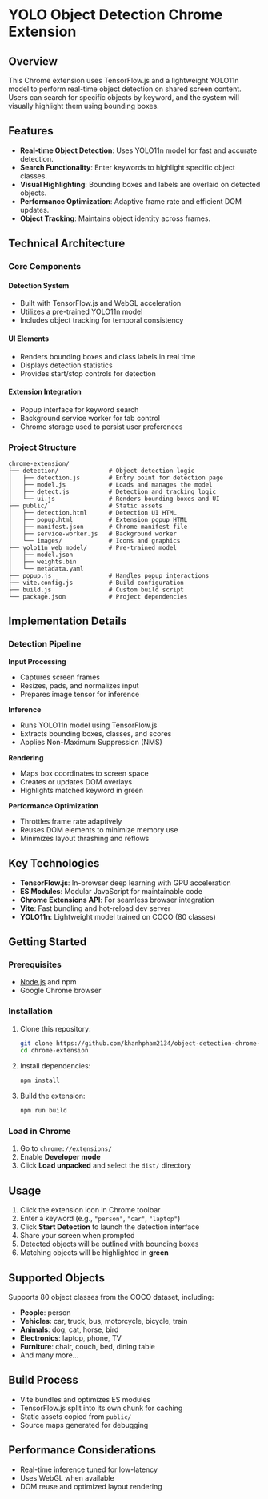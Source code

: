 
# YOLO Object Detection Chrome Extension

## Overview
This Chrome extension uses TensorFlow.js and a lightweight YOLO11n model to perform real-time object detection on shared screen content. Users can search for specific objects by keyword, and the system will visually highlight them using bounding boxes.

## Features
- **Real-time Object Detection**: Uses YOLO11n model for fast and accurate detection.
- **Search Functionality**: Enter keywords to highlight specific object classes.
- **Visual Highlighting**: Bounding boxes and labels are overlaid on detected objects.
- **Performance Optimization**: Adaptive frame rate and efficient DOM updates.
- **Object Tracking**: Maintains object identity across frames.

## Technical Architecture

### Core Components

#### Detection System
- Built with TensorFlow.js and WebGL acceleration
- Utilizes a pre-trained YOLO11n model
- Includes object tracking for temporal consistency

#### UI Elements
- Renders bounding boxes and class labels in real time
- Displays detection statistics
- Provides start/stop controls for detection

#### Extension Integration
- Popup interface for keyword search
- Background service worker for tab control
- Chrome storage used to persist user preferences

### Project Structure
```
chrome-extension/
├── detection/              # Object detection logic
│   ├── detection.js        # Entry point for detection page
│   ├── model.js            # Loads and manages the model
│   ├── detect.js           # Detection and tracking logic
│   └── ui.js               # Renders bounding boxes and UI
├── public/                 # Static assets
│   ├── detection.html      # Detection UI HTML
│   ├── popup.html          # Extension popup HTML
│   ├── manifest.json       # Chrome manifest file
│   ├── service-worker.js   # Background worker
│   └── images/             # Icons and graphics
├── yolo11n_web_model/      # Pre-trained model
│   ├── model.json
│   ├── weights.bin
│   └── metadata.yaml
├── popup.js                # Handles popup interactions
├── vite.config.js          # Build configuration
├── build.js                # Custom build script
└── package.json            # Project dependencies
```

## Implementation Details

### Detection Pipeline

**Input Processing**
- Captures screen frames
- Resizes, pads, and normalizes input
- Prepares image tensor for inference

**Inference**
- Runs YOLO11n model using TensorFlow.js
- Extracts bounding boxes, classes, and scores
- Applies Non-Maximum Suppression (NMS)

**Rendering**
- Maps box coordinates to screen space
- Creates or updates DOM overlays
- Highlights matched keyword in green

**Performance Optimization**
- Throttles frame rate adaptively
- Reuses DOM elements to minimize memory use
- Minimizes layout thrashing and reflows

## Key Technologies
- **TensorFlow.js**: In-browser deep learning with GPU acceleration
- **ES Modules**: Modular JavaScript for maintainable code
- **Chrome Extensions API**: For seamless browser integration
- **Vite**: Fast bundling and hot-reload dev server
- **YOLO11n**: Lightweight model trained on COCO (80 classes)

## Getting Started

### Prerequisites
- [Node.js](https://nodejs.org/) and npm
- Google Chrome browser

### Installation
1. Clone this repository:
   ```bash
   git clone https://github.com/khanhpham2134/object-detection-chrome-extension.git
   cd chrome-extension
   ```
2. Install dependencies:
   ```bash
   npm install
   ```
3. Build the extension:
   ```bash
   npm run build
   ```

### Load in Chrome
1. Go to `chrome://extensions/`
2. Enable **Developer mode**
3. Click **Load unpacked** and select the `dist/` directory

## Usage
1. Click the extension icon in Chrome toolbar
2. Enter a keyword (e.g., `"person"`, `"car"`, `"laptop"`)
3. Click **Start Detection** to launch the detection interface
4. Share your screen when prompted
5. Detected objects will be outlined with bounding boxes
6. Matching objects will be highlighted in **green**

## Supported Objects
Supports 80 object classes from the COCO dataset, including:
- **People**: person
- **Vehicles**: car, truck, bus, motorcycle, bicycle, train
- **Animals**: dog, cat, horse, bird
- **Electronics**: laptop, phone, TV
- **Furniture**: chair, couch, bed, dining table
- And many more...

## Build Process
- Vite bundles and optimizes ES modules
- TensorFlow.js split into its own chunk for caching
- Static assets copied from `public/`
- Source maps generated for debugging

## Performance Considerations
- Real-time inference tuned for low-latency
- Uses WebGL when available
- DOM reuse and optimized layout rendering

